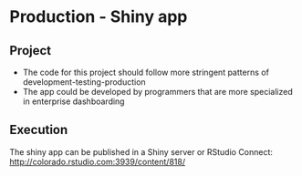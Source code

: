 Production - Shiny app
===============================

## Project

- The code for this project should follow more stringent patterns of development-testing-production 
- The app could be developed by programmers that are more specialized in enterprise dashboarding


## Execution

The shiny app can be published in a Shiny server or RStudio Connect: http://colorado.rstudio.com:3939/content/818/